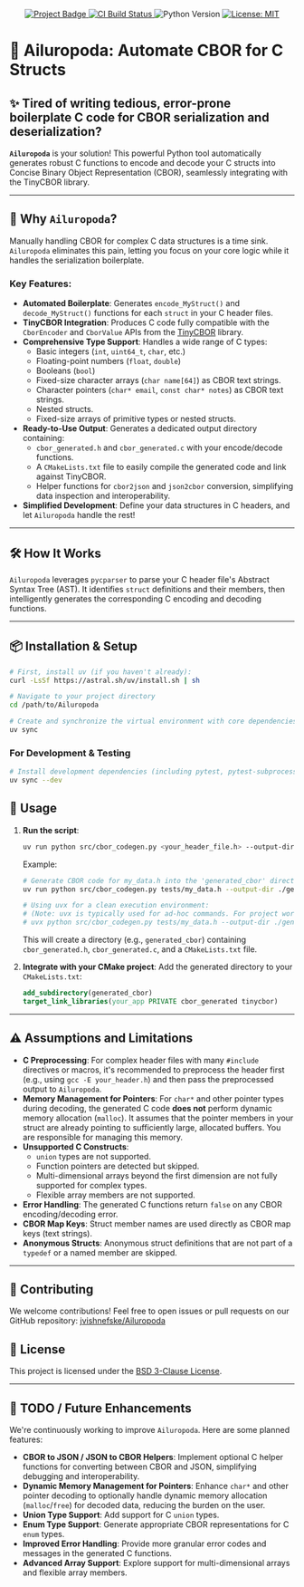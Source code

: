 <p align="center">
  <a href="https://github.com/jvishnefske/Ailuropoda">
    <img src="https://img.shields.io/badge/Project-Ailuropoda-blueviolet?style=for-the-badge&logo=github" alt="Project Badge">
  </a>
  <a href="https://github.com/jvishnefske/Ailuropoda/actions/workflows/ci.yml">
    <img src="https://img.shields.io/github/actions/workflow/status/jvishnefske/Ailuropoda/ci.yml?branch=main&style=for-the-badge&logo=githubactions&label=CI%20Build" alt="CI Build Status">
  </a>
  <img src="https://img.shields.io/badge/Python-3.8+-blue?style=for-the-badge&logo=python" alt="Python Version">
  <a href="https://github.com/jvishnefske/Ailuropoda/blob/main/LICENSE">
    <img src="https://img.shields.io/badge/License-MIT-yellow.svg?style=for-the-badge" alt="License: MIT">
  </a>
</p>

# 🐼 Ailuropoda: Automate CBOR for C Structs

## ✨ Tired of writing tedious, error-prone boilerplate C code for CBOR serialization and deserialization?

**`Ailuropoda`** is your solution! This powerful Python tool automatically generates robust C functions to encode and decode your C structs into Concise Binary Object Representation (CBOR), seamlessly integrating with the TinyCBOR library.

---

## 🚀 Why `Ailuropoda`?

Manually handling CBOR for complex C data structures is a time sink. `Ailuropoda` eliminates this pain, letting you focus on your core logic while it handles the serialization boilerplate.

### Key Features:

*   **Automated Boilerplate**: Generates `encode_MyStruct()` and `decode_MyStruct()` functions for each `struct` in your C header files.
*   **TinyCBOR Integration**: Produces C code fully compatible with the `CborEncoder` and `CborValue` APIs from the [TinyCBOR](https://github.com/intel/tinycbor) library.
*   **Comprehensive Type Support**: Handles a wide range of C types:
    *   Basic integers (`int`, `uint64_t`, `char`, etc.)
    *   Floating-point numbers (`float`, `double`)
    *   Booleans (`bool`)
    *   Fixed-size character arrays (`char name[64]`) as CBOR text strings.
    *   Character pointers (`char* email`, `const char* notes`) as CBOR text strings.
    *   Nested structs.
    *   Fixed-size arrays of primitive types or nested structs.
*   **Ready-to-Use Output**: Generates a dedicated output directory containing:
    *   `cbor_generated.h` and `cbor_generated.c` with your encode/decode functions.
    *   A `CMakeLists.txt` file to easily compile the generated code and link against TinyCBOR.
    *   Helper functions for `cbor2json` and `json2cbor` conversion, simplifying data inspection and interoperability.
*   **Simplified Development**: Define your data structures in C headers, and let `Ailuropoda` handle the rest!
 
---

## 🛠️ How It Works

`Ailuropoda` leverages `pycparser` to parse your C header file's Abstract Syntax Tree (AST). It identifies `struct` definitions and their members, then intelligently generates the corresponding C encoding and decoding functions.

---

## 📦 Installation & Setup

```bash
# First, install uv (if you haven't already):
curl -LsSf https://astral.sh/uv/install.sh | sh

# Navigate to your project directory
cd /path/to/Ailuropoda

# Create and synchronize the virtual environment with core dependencies
uv sync
```

### For Development & Testing

```bash
# Install development dependencies (including pytest, pytest-subprocess, etc.)
uv sync --dev
```

## 🚀 Usage

1.  **Run the script**:
    ```bash
    uv run python src/cbor_codegen.py <your_header_file.h> --output-dir <output_directory> [--generate-json-helpers]
    ```
    Example:
    ```bash
    # Generate CBOR code for my_data.h into the 'generated_cbor' directory
    uv run python src/cbor_codegen.py tests/my_data.h --output-dir ./generated_cbor

    # Using uvx for a clean execution environment:
    # (Note: uvx is typically used for ad-hoc commands. For project work, `uv run` is preferred.)
    # uvx python src/cbor_codegen.py tests/my_data.h --output-dir ./generated_cbor
    ```

    This will create a directory (e.g., `generated_cbor`) containing `cbor_generated.h`, `cbor_generated.c`, and a `CMakeLists.txt` file.

2.  **Integrate with your CMake project**:
    Add the generated directory to your `CMakeLists.txt`:
    ```cmake
    add_subdirectory(generated_cbor)
    target_link_libraries(your_app PRIVATE cbor_generated tinycbor)
    ```

---

## ⚠️ Assumptions and Limitations

*   **C Preprocessing**: For complex header files with many `#include` directives or macros, it's recommended to preprocess the header first (e.g., using `gcc -E your_header.h`) and then pass the preprocessed output to `Ailuropoda`.
*   **Memory Management for Pointers**: For `char*` and other pointer types during decoding, the generated C code **does not** perform dynamic memory allocation (`malloc`). It assumes that the pointer members in your struct are already pointing to sufficiently large, allocated buffers. You are responsible for managing this memory.
*   **Unsupported C Constructs**:
    *   `union` types are not supported.
    *   Function pointers are detected but skipped.
    *   Multi-dimensional arrays beyond the first dimension are not fully supported for complex types.
    *   Flexible array members are not supported.
*   **Error Handling**: The generated C functions return `false` on any CBOR encoding/decoding error.
*   **CBOR Map Keys**: Struct member names are used directly as CBOR map keys (text strings).
*   **Anonymous Structs**: Anonymous struct definitions that are not part of a `typedef` or a named member are skipped.

---

## 🤝 Contributing

We welcome contributions! Feel free to open issues or pull requests on our GitHub repository: [jvishnefske/Ailuropoda](https://github.com/jvishnefske/Ailuropoda)

## 📄 License

This project is licensed under the [BSD 3-Clause License](LICENSE).

---

## 🚧 TODO / Future Enhancements

We're continuously working to improve `Ailuropoda`. Here are some planned features:

*   **CBOR to JSON / JSON to CBOR Helpers**: Implement optional C helper functions for converting between CBOR and JSON, simplifying debugging and interoperability.
*   **Dynamic Memory Management for Pointers**: Enhance `char*` and other pointer decoding to optionally handle dynamic memory allocation (`malloc`/`free`) for decoded data, reducing the burden on the user.
*   **Union Type Support**: Add support for C `union` types.
*   **Enum Type Support**: Generate appropriate CBOR representations for C `enum` types.
*   **Improved Error Handling**: Provide more granular error codes and messages in the generated C functions.
*   **Advanced Array Support**: Explore support for multi-dimensional arrays and flexible array members.
